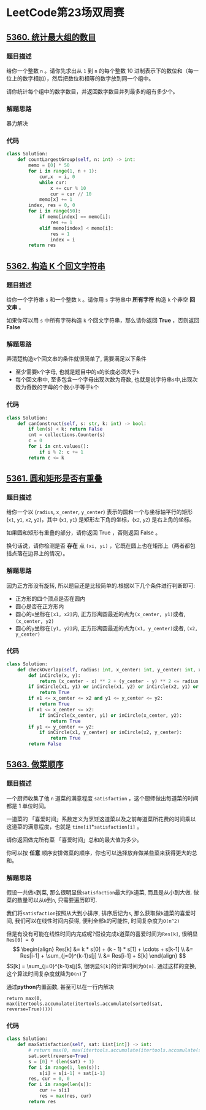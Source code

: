 # LeetCode第23场双周赛

## [5360. 统计最大组的数目](https://leetcode-cn.com/contest/biweekly-contest-23/problems/count-largest-group/)
### 题目描述
给你一个整数 `n` 。请你先求出从 `1` 到 `n` 的每个整数 10 进制表示下的数位和（每一位上的数字相加），然后把数位和相等的数字放到同一个组中。

请你统计每个组中的数字数目，并返回数字数目并列最多的组有多少个。

### 解题思路

暴力解决

### 代码

```python
class Solution:
    def countLargestGroup(self, n: int) -> int:
        memo = [0] * 50
        for i in range(1, n + 1):
            cur,x  = i, 0
            while cur:
                x += cur % 10
                cur = cur // 10
            memo[x] += 1     
        index, res = 0, 0
        for i in range(50):
            if memo[index] == memo[i]:
                res += 1 
            elif memo[index] < memo[i]:
                res = 1
                index = i
        return res
```

## [5362. 构造 K 个回文字符串](https://leetcode-cn.com/contest/biweekly-contest-23/problems/construct-k-palindrome-strings/)
### 题目描述
给你一个字符串 `s` 和一个整数 `k` 。请你用 `s` 字符串中 **所有字符** 构造 `k` 个非空 **回文串** 。

如果你可以用 `s` 中所有字符构造 `k` 个回文字符串，那么请你返回 **True** ，否则返回 **False** 

### 解题思路

弄清楚构造`k`个回文串的条件就很简单了, 需要满足以下条件

- 至少需要`k`个字母, 也就是题目中的`s`的长度必须大于`k`
- 每个回文串中, 至多包含一个字母出现次数为奇数, 也就是说字符串`s`中,出现次数为奇数的字母的个数小于等于`k`个

### 代码

```python
class Solution:
    def canConstruct(self, s: str, k: int) -> bool:
        if len(s) < k: return False
        cnt = collections.Counter(s)
        c = 0
        for i in cnt.values():
            if i % 2: c += 1
        return c <= k
```

## [5361. 圆和矩形是否有重叠](https://leetcode-cn.com/contest/biweekly-contest-23/problems/circle-and-rectangle-overlapping/)
### 题目描述
给你一个以 (`radius`, `x_center`, `y_center`) 表示的圆和一个与坐标轴平行的矩形 (`x1`, `y1`, `x2`, `y2`)，其中 (`x1`, `y1`) 是矩形左下角的坐标，(`x2`, `y2`) 是右上角的坐标。

如果圆和矩形有重叠的部分，请你返回 True ，否则返回 False 。

换句话说，请你检测是否 **存在** 点 `(xi, yi)` ，它既在圆上也在矩形上（两者都包括点落在边界上的情况）。

### 解题思路

因为正方形没有旋转, 所以题目还是比较简单的.根据以下几个条件进行判断即可:

- 正方形的四个顶点是否在圆内
- 圆心是否在正方形内
- 圆心的`x`坐标在`[x1, x2]`内, 正方形离圆最近的点为`(x_center, y1)`或者, `(x_center, y2)`
- 圆心的`y`坐标在`[y1, y2]`内, 正方形离圆最近的点为`(x1, y_center)`或者, `(x2, y_center)`

### 代码

```python
class Solution:
    def checkOverlap(self, radius: int, x_center: int, y_center: int, x1: int, y1: int, x2: int, y2: int) -> bool:
        def inCircle(x, y):
            return (x_center - x) ** 2 + (y_center - y) ** 2 <= radius ** 2
        if inCircle(x1, y1) or inCircle(x1, y2) or inCircle(x2, y1) or inCircle(x2, y2):
            return True
        if x1 <= x_center <= x2 and y1 <= y_center <= y2:
            return True
        if x1 <= x_center <= x2:
            if inCircle(x_center, y1) or inCircle(x_center, y2):
                return True
        if y1 <= y_center <= y2:
            if inCircle(x1, y_center) or inCircle(x2, y_center):
                return True
        return False
```

## [5363. 做菜顺序](https://leetcode-cn.com/contest/biweekly-contest-23/problems/reducing-dishes/)
### 题目描述
  一个厨师收集了他 `n` 道菜的满意程度 `satisfaction` ，这个厨师做出每道菜的时间都是 1 单位时间。

  一道菜的 「喜爱时间」系数定义为烹饪这道菜以及之前每道菜所花费的时间乘以这道菜的满意程度，也就是 `time[i]`*`satisfaction[i]` 。

  请你返回做完所有菜 「喜爱时间」总和的最大值为多少。

  你可以按 **任意** 顺序安排做菜的顺序，你也可以选择放弃做某些菜来获得更大的总和。

### 解题思路

假设一共做`k`到菜, 那么很明显做`satisfaction`最大的`k`道菜, 而且是从小到大做. 做菜的数量可以从`0`到`n`, 只需要遍历即可. 

我们将`satisfaction`按照从大到小排序, 排序后记为`s`, 那么获取做`k`道菜的喜爱时间, 我们可以在线性时间内获得, 便利全部`k`的可能性, 时间复杂度为`O(n^2)`

但是有没有可能在线性时间内完成呢?假设完成`k`道菜的喜爱时间为`Res[k]`, 很明显 `Res[0] = 0`
$$
\begin{align}
Res[k] &= k * s[0] + (k - 1) * s[1] + \cdots + s[k-1] \\ 
	   &= Res[i-1] + \sum_{j=0}^{k-1}s[j] \\
	   &= Res[i-1] + S[k]
\end{align}
$$
$S[k] = \sum_{j=0}^{k-1}s[j]$, 很明显`S[k]`的计算时间为`O(n)`. 通过这样的变换, 这个算法时间复杂度就降为`O(n)`了

通过**python**内置函数, 甚至可以在一行内解决

`return max(0, max(itertools.accumulate(itertools.accumulate(sorted(sat, reverse=True)))))`

### 代码

```python
class Solution:
    def maxSatisfaction(self, sat: List[int]) -> int:
        # return max(0, max(itertools.accumulate(itertools.accumulate(sorted(sat, reverse=True)))))
        sat.sort(reverse=True)
        s = [0] * (len(sat) + 1)
        for i in range(1, len(s)):
            s[i] = s[i-1] + sat[i-1]
        res, cur = 0, 0
        for i in range(len(s)):
            cur += s[i]
            res = max(res, cur)
        return res
```



